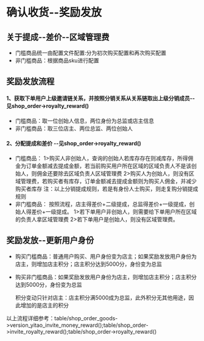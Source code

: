 # 确认收货--奖励发放

## 关于提成--差价--区域管理费

-   门槛商品统一由配置文件配置:分为初次购买配置和再次购买配置
-   非门槛商品：根据商品sku进行配置

## 奖励发放流程
#### 1、获取下单用户上级邀请链关系，并按照分销关系从关系链取出上级分销成员--见shop_order->royalty_reward()
-   门槛商品：取一位创始人信息，两位身份为总监或店主信息
-   非门槛商品：取三位店主、两位总监、两位创始人

####  2、分配提成和差价  --见shop_order->royalty_reward()
-   门槛商品：
    1>购买人非创始人，查询的创始人若库存存在则减库存，所得佣金为订单金额减去提成金额，若当前购买用户所在区域的区域负责人不是该创始人，则佣金还要除去区域负责人区域管理费
    2>购买人为创始人，则没有区域管理费，若购买者有库存，订单金额减去提成金额则为购买人佣金，并减少购买者库存
    注：以上分销提成规则，若是有身份人士购买，则走复购分销提成规则
-   非门槛商品：
    按照流程，店主得差价+二级提成，总监得差价+一级提成，创始人得差价+一级提成。
    1>若下单用户非创始人，则需要给下单用户所在区域的负责人拿区域管理费
    2>若下单用户是创始人，则没有区域管理费。

##  奖励发放--更新用户身份

-   购买门槛商品：普通用户购买、用户身份变为店主；如果奖励发放用户身份为店主，则增加店主积分；店主积分达到5000分，身份变为总监

-   购买非门槛商品：如果奖励发放用户身份为店主，则增加店主积分；店主积分达到5000分，身份变为总监

    积分变动只针对店主：店主积分满5000成为总监，此外积分无其他用途，因此增加的是店主的积分

以上流程详细参考：table/shop_order_goods->version_yitao_invite_money_reward();table/shop_order->invite_royalty_reward();table/shop_order->royalty_reward()


